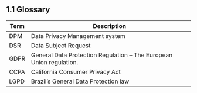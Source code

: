 ## 1.1  Glossary



| **Term** | **Description**                                              |
| -------- | ------------------------------------------------------------ |
| DPM      | Data Privacy Management  system                              |
| DSR      | Data Subject Request                                         |
| GDPR     | General Data  Protection Regulation – The European Union regulation. |
| CCPA     | California Consumer  Privacy Act                             |
| LGPD     | Brazil’s General Data  Protection law                        |